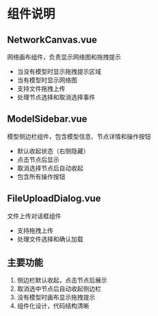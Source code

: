 # 组件说明

## NetworkCanvas.vue
网络画布组件，负责显示网络图和拖拽提示
- 当没有模型时显示拖拽提示区域
- 当有模型时显示网络图
- 支持文件拖拽上传
- 处理节点选择和取消选择事件

## ModelSidebar.vue
模型侧边栏组件，包含模型信息、节点详情和操作按钮
- 默认收起状态（右侧隐藏）
- 点击节点后显示
- 取消选择节点后自动收起
- 包含所有操作按钮

## FileUploadDialog.vue
文件上传对话框组件
- 支持拖拽上传
- 处理文件选择和确认加载

## 主要功能
1. 侧边栏默认收起，点击节点后展示
2. 取消选中节点后自动收起侧边栏
3. 没有模型时画布显示拖拽提示
4. 组件化设计，代码结构清晰
